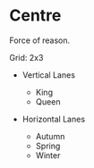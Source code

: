 # Centre

Force of reason.

Grid: 2x3

* Vertical Lanes
    - King
    - Queen

* Horizontal Lanes
    - Autumn
    - Spring
    - Winter
